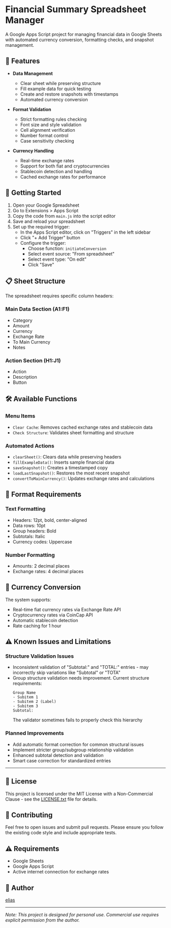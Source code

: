 # Financial Summary Spreadsheet Manager

A Google Apps Script project for managing financial data in Google Sheets with automated currency conversion, formatting checks, and snapshot management.

## 🌟 Features

- **Data Management**

  - Clear sheet while preserving structure
  - Fill example data for quick testing
  - Create and restore snapshots with timestamps
  - Automated currency conversion

- **Format Validation**

  - Strict formatting rules checking
  - Font size and style validation
  - Cell alignment verification
  - Number format control
  - Case sensitivity checking

- **Currency Handling**
  - Real-time exchange rates
  - Support for both fiat and cryptocurrencies
  - Stablecoin detection and handling
  - Cached exchange rates for performance

## 🚀 Getting Started

1. Open your Google Spreadsheet
2. Go to Extensions > Apps Script
3. Copy the code from `main.js` into the script editor
4. Save and reload your spreadsheet
5. Set up the required trigger:
   - In the Apps Script editor, click on "Triggers" in the left sidebar
   - Click "+ Add Trigger" button
   - Configure the trigger:
     - Choose function: `initiateConversion`
     - Select event source: "From spreadsheet"
     - Select event type: "On edit"
     - Click "Save"

## 📋 Sheet Structure

The spreadsheet requires specific column headers:

### Main Data Section (A1:F1)

- Category
- Amount
- Currency
- Exchange Rate
- To Main Currency
- Notes

### Action Section (H1:J1)

- Action
- Description
- Button

## 🛠️ Available Functions

### Menu Items

- `Clear Cache`: Removes cached exchange rates and stablecoin data
- `Check Structure`: Validates sheet formatting and structure

### Automated Actions

- `clearSheet()`: Clears data while preserving headers
- `fillExampleData()`: Inserts sample financial data
- `saveSnapshot()`: Creates a timestamped copy
- `loadLastSnapshot()`: Restores the most recent snapshot
- `convertToMainCurrency()`: Updates exchange rates and calculations

## 📝 Format Requirements

### Text Formatting

- Headers: 12pt, bold, center-aligned
- Data rows: 10pt
- Group headers: Bold
- Subtotals: Italic
- Currency codes: Uppercase

### Number Formatting

- Amounts: 2 decimal places
- Exchange rates: 4 decimal places

## 🔄 Currency Conversion

The system supports:

- Real-time fiat currency rates via Exchange Rate API
- Cryptocurrency rates via CoinCap API
- Automatic stablecoin detection
- Rate caching for 1 hour

## ⚠️ Known Issues and Limitations

### Structure Validation Issues

- Inconsistent validation of "Subtotal:" and "TOTAL:" entries - may incorrectly skip variations like "Subtotal" or "TOTA"
- Group structure validation needs improvement. Current structure requirements:
  ```
  Group Name
  - Subitem 1
  - Subitem 2 (Label)
  - Subitem 3
  Subtotal:
  ```
  The validator sometimes fails to properly check this hierarchy

### Planned Improvements

- Add automatic format correction for common structural issues
- Implement stricter group/subgroup relationship validation
- Enhanced subtotal detection and validation
- Smart case correction for standardized entries

---

## 📜 License

This project is licensed under the MIT License with a Non-Commercial Clause - see the [LICENSE.txt](LICENSE.txt) file for details.

## 🤝 Contributing

Feel free to open issues and submit pull requests. Please ensure you follow the existing code style and include appropriate tests.

## ⚠️ Requirements

- Google Sheets
- Google Apps Script
- Active internet connection for exchange rates

## 👤 Author

[elias](https://github.com/elstrm2)

---

_Note: This project is designed for personal use. Commercial use requires explicit permission from the author._
